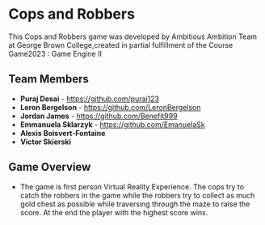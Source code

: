 # Cops and Robbers
This Cops and Robbers game was developed by Ambitious Ambition Team at George Brown College,created in partial fulfillment of the Course Game2023 : Game Engine II

## Team Members
* **Puraj Desai** - https://github.com/puraj123
* **Leron Bergelson** - https://github.com/LeronBergelson
* **Jordan James** - https://github.com/Benefit999
* **Emmanuela Sklarzyk** - https://github.com/EmanuelaSk
* **Alexis Boisvert-Fontaine**
* **Victor Skierski**

## Game Overview
* The game is first person Virtual Reality Experience. The cops try to catch the robbers in the game while the robbers try to collect as much gold chest as possible while traversing through the maze to raise the score. At the end the player with the highest score wins.
